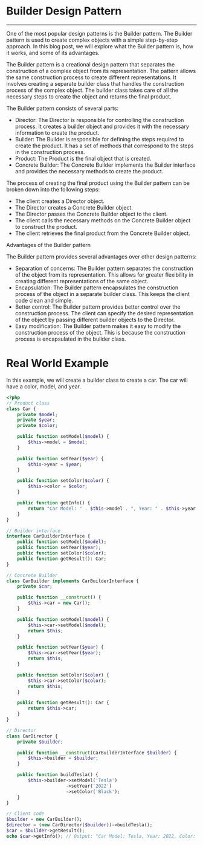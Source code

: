 # Builder Design Pattern

---

One of the most popular design patterns is the Builder pattern. The Builder pattern is used to create complex objects with
a simple step-by-step approach. In this blog post, we will explore what the Builder pattern is, how it works, and some of its advantages.

The Builder pattern is a creational design pattern that separates the construction of a complex object from its representation.
The pattern allows the same construction process to create different representations. It involves creating a separate
builder class that handles the construction process of the complex object. The builder class takes care of all the necessary
steps to create the object and returns the final product.

The Builder pattern consists of several parts:

- Director: The Director is responsible for controlling the construction process. It creates a builder object and provides
it with the necessary information to create the product.
- Builder: The Builder is responsible for defining the steps required to create the product. It has a set of methods that
correspond to the steps in the construction process.
- Product: The Product is the final object that is created.
- Concrete Builder: The Concrete Builder implements the Builder interface and provides the necessary methods to create the product.

The process of creating the final product using the Builder pattern can be broken down into the following steps:

- The client creates a Director object.
- The Director creates a Concrete Builder object.
- The Director passes the Concrete Builder object to the client.
- The client calls the necessary methods on the Concrete Builder object to construct the product.
- The client retrieves the final product from the Concrete Builder object.

Advantages of the Builder pattern

The Builder pattern provides several advantages over other design patterns:

- Separation of concerns: The Builder pattern separates the construction of the object from its representation.
This allows for greater flexibility in creating different representations of the same object.
- Encapsulation: The Builder pattern encapsulates the construction process of the object in a separate builder class.
This keeps the client code clean and simple.
- Better control: The Builder pattern provides better control over the construction process. The client can specify the
desired representation of the object by passing different builder objects to the Director.
- Easy modification: The Builder pattern makes it easy to modify the construction process of the object. This is because
the construction process is encapsulated in the builder class.

# Real World Example

In this example, we will create a builder class to create a car. The car will have a color, model, and year.

```php
<?php
// Product class
class Car {
    private $model;
    private $year;
    private $color;

    public function setModel($model) {
        $this->model = $model;
    }

    public function setYear($year) {
        $this->year = $year;
    }

    public function setColor($color) {
        $this->color = $color;
    }

    public function getInfo() {
        return "Car Model: " . $this->model . ", Year: " . $this->year . ", Color: " . $this->color;
    }
}

// Builder interface
interface CarBuilderInterface {
    public function setModel($model);
    public function setYear($year);
    public function setColor($color);
    public function getResult(): Car;
}

// Concrete Builder
class CarBuilder implements CarBuilderInterface {
    private $car;

    public function __construct() {
        $this->car = new Car();
    }

    public function setModel($model) {
        $this->car->setModel($model);
        return $this;
    }

    public function setYear($year) {
        $this->car->setYear($year);
        return $this;
    }

    public function setColor($color) {
        $this->car->setColor($color);
        return $this;
    }

    public function getResult(): Car {
        return $this->car;
    }
}

// Director
class CarDirector {
    private $builder;

    public function __construct(CarBuilderInterface $builder) {
        $this->builder = $builder;
    }

    public function buildTesla() {
        $this->builder->setModel('Tesla')
                      ->setYear('2022')
                      ->setColor('Black');
    }
}

// Client code
$builder = new CarBuilder();
$director = (new CarDirector($builder))->buildTesla();
$car = $builder->getResult();
echo $car->getInfo(); // Output: "Car Model: Tesla, Year: 2022, Color: Black"
```
